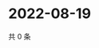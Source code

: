 # 2022-08-19

共 0 条

<!-- BEGIN WEIBO -->
<!-- 最后更新时间 Fri Aug 19 2022 05:01:00 GMT+0800 (China Standard Time) -->

<!-- END WEIBO -->
